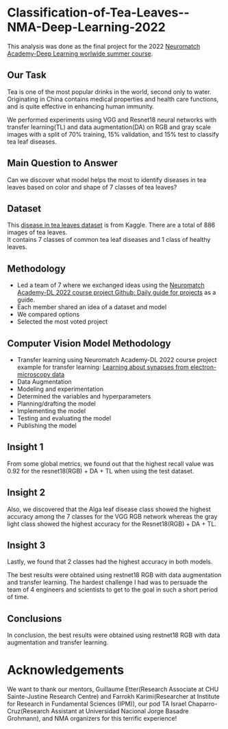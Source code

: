 # Classification-of-Tea-Leaves--NMA-Deep-Learning-2022
This analysis was done as the final project for the 2022 [Neuromatch Academy-Deep Learning worlwide summer course](9https://academy.neuromatch.io/courses#h.2no8o2qptswv).

## Our Task 
Tea is one of the most popular drinks in the world, second only to water. Originating in China contains medical properties and health care functions, and is quite effective in enhancing human immunity. 

We performed experiments using VGG and Resnet18 neural networks with transfer learning(TL) and data augmentation(DA) on RGB and gray scale images with a split of 70% training, 15% validation, and 15% test to classify tea leaf diseases. 

## Main Question to Answer

Can we discover what model helps the most to identify diseases in tea leaves based on color and shape of 7 classes of tea leaves?


## Dataset

This [disease in tea leaves dataset](https://www.kaggle.com/datasets/shashwatwork/identifying-disease-in-tea-leafs) is from Kaggle. There are a total of 886 images of tea leaves. 
<br>
It contains 7 classes of common tea leaf diseases and 1 class of healthy leaves.

## Methodology

* Led a team of 7 where we exchanged ideas using the [Neuromatch Academy-DL 2022 course project Github: Daily guide for projects](https://deeplearning.neuromatch.io/projects/docs/project_guidance.html) as a guide. 
* Each member shared an idea of a dataset and model
* We compared options
* Selected the most voted project

## Computer Vision Model Methodology

* Transfer learning using Neuromatch Academy-DL 2022 course project example for transfer learning: [Learning about synapses from electron-microscopy data](https://deeplearning.neuromatch.io/projects/ComputerVision/slides.html)
* Data Augmentation
* Modeling and experimentation
* Determined the variables and hyperparameters
* Planning/drafting the model
* Implementing the model
* Testing and evaluating the model
* Publishing the model

## Insight 1

From some global metrics, we found out that the highest recall value was 0.92 for the resnet18(RGB) + DA + TL when using the test dataset.

## Insight 2

Also, we discovered that the Alga leaf disease class showed the highest accuracy among the 7 classes for the VGG RGB network whereas the gray light class showed the highest accuracy for the Resnet18(RGB) + DA + TL.

## Insight 3

Lastly, we found that 2 classes had the highest accuracy in both models.

The best results were obtained using restnet18 RGB with data augmentation and transfer learning. The hardest challenge I had was to persuade the team of 4 engineers and scientists to get to the goal in such a short period of time.


## Conclusions 

In conclusion, the best results were obtained using restnet18 RGB with data augmentation and transfer learning. 

# Acknowledgements 

We want to thank our mentors, Guillaume Etter(Research Associate at CHU Sainte-Justine Research Centre) and Farrokh Karimi(Researcher at Institute for Research in Fundamental Sciences (IPM)), our pod TA Israel Chaparro-Cruz(Research Assistant at Universidad Nacional Jorge Basadre Grohmann), and NMA organizers for this terrific experience!
